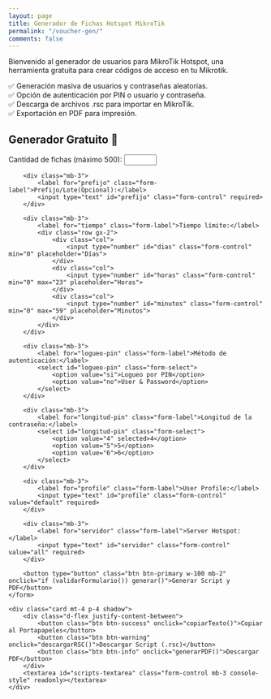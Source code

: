 ```yaml
---
layout: page
title: Generador de Fichas Hotspot MikroTik
permalink: "/voucher-gen/"
comments: false
---
```


Bienvenido al generador de usuarios para MikroTik Hotspot, una herramienta gratuita para crear códigos de acceso en tu Mikrotik.


✅ Generación masiva de usuarios y contraseñas aleatorias.  
✅ Opción de autenticación por PIN o usuario y contraseña.  
✅ Descarga de archivos .rsc para importar en MikroTik.  
✅ Exportación en PDF para impresión.  

<style>
    /* Estilos personalizados para el campo de texto tipo consola */
  #scripts-textarea.console-style {
    background-color: #2d2d2d !important; /* Fondo oscuro */
    color: #d4d4d4 !important;           /* Texto claro */
    font-family: "Courier New", Courier, monospace !important; /* Fuente de consola */
    border: 1px solid #444 !important;   /* Borde oscuro */
    padding: 10px !important;            /* Espaciado interno */
    border-radius: 4px !important;       /* Bordes redondeados */
    box-shadow: 0px 4px 6px rgba(0, 0, 0, 0.3) !important; /* Sombra */
    white-space: pre !important;         /* Espacios y saltos de línea */
    overflow-x: auto !important;         /* Scroll horizontal */
    overflow-y: auto !important;         /* Scroll vertical */
    max-height: 300px !important;        /* Altura máxima */
    width: 100%; 
    height: 300px;
  }
  .console-style::selection {
    background-color: #3a7fc4; /* Color de selección */
    color: #ffffff; /* Texto seleccionado */
  }
</style>
## Generador Gratuito 🚀
<div class="container mt-5">
    <form id="config-form" class="card p-4 shadow border border-primary bg-light">
        <div class="mb-3">
            <label for="cantidad" class="form-label">Cantidad de fichas (máximo 500):</label>
            <input type="number" id="cantidad" class="form-control" min="1" max="500" required>
        </div>

        <div class="mb-3">
            <label for="prefijo" class="form-label">Prefijo/Lote(Opcional):</label>
            <input type="text" id="prefijo" class="form-control" required>
        </div>

        <div class="mb-3">
            <label for="tiempo" class="form-label">Tiempo límite:</label>
            <div class="row gx-2">
                <div class="col">
                    <input type="number" id="dias" class="form-control" min="0" placeholder="Días">
                </div>
                <div class="col">
                    <input type="number" id="horas" class="form-control" min="0" max="23" placeholder="Horas">
                </div>
                <div class="col">
                    <input type="number" id="minutos" class="form-control" min="0" max="59" placeholder="Minutos">
                </div>
            </div>
        </div>

        <div class="mb-3">
            <label for="logueo-pin" class="form-label">Método de autenticación:</label>
            <select id="logueo-pin" class="form-select">
                <option value="si">Logueo por PIN</option>
                <option value="no">User & Password</option>
            </select>
        </div>

        <div class="mb-3">
            <label for="longitud-pin" class="form-label">Longitud de la contraseña:</label>
            <select id="longitud-pin" class="form-select">
                <option value="4" selected>4</option>
                <option value="5">5</option>
                <option value="6">6</option>
            </select>
        </div>

        <div class="mb-3">
            <label for="profile" class="form-label">User Profile:</label>
            <input type="text" id="profile" class="form-control" value="default" required>
        </div>

        <div class="mb-3">
            <label for="servidor" class="form-label">Server Hotspot:</label>
            <input type="text" id="servidor" class="form-control" value="all" required>
        </div>

        <button type="button" class="btn btn-primary w-100 mb-2" onclick="if (validarFormulario()) generar()">Generar Script y PDF</button>
    </form>

    <div class="card mt-4 p-4 shadow">
        <div class="d-flex justify-content-between">
            <button class="btn btn-success" onclick="copiarTexto()">Copiar al Portapapeles</button>
            <button class="btn btn-warning" onclick="descargarRSC()">Descargar Script (.rsc)</button>
            <button class="btn btn-info" onclick="generarPDF()">Descargar PDF</button>
        </div>
        <textarea id="scripts-textarea" class="form-control mb-3 console-style" readonly></textarea>
    </div>
</div>


<script src="https://cdnjs.cloudflare.com/ajax/libs/jspdf/2.4.0/jspdf.umd.min.js"></script>
<script src="https://cdnjs.cloudflare.com/ajax/libs/jspdf-autotable/3.5.25/jspdf.plugin.autotable.min.js"></script>

<script>
function convertirTiempoASegundos(dias, horas, minutos) {
    if (
        isNaN(dias) || isNaN(horas) || isNaN(minutos) ||
        dias < 0 || horas < 0 || horas > 23 || minutos < 0 || minutos > 59
    ) {
        alert("Por favor, ingresa valores válidos para días, horas (máx. 23) y minutos (máx. 59).");
        return null;
    }
    return (dias * 86400) + (horas * 3600) + (minutos * 60);
}

function convertirSegundosAFormato(segundos) {
    const hh = String(Math.floor(segundos / 3600)).padStart(2, "0");
    const mm = String(Math.floor((segundos % 3600) / 60)).padStart(2, "0");
    const ss = String(segundos % 60).padStart(2, "0");
    return `${hh}:${mm}:${ss}`;
}

// Validación de formulario
function validarFormulario() {
    const cantidad = document.getElementById("cantidad").value;
    const dias = document.getElementById("dias").value;
    const horas = document.getElementById("horas").value;
    const minutos = document.getElementById("minutos").value;

    // Validar cantidad de fichas
    if (!cantidad || cantidad < 1 || cantidad > 500) {
        alert("Por favor, ingresa una cantidad válida de fichas (entre 1 y 500).");
        return false;
    }

    // Validar tiempo límite
    if (!dias && !horas && !minutos) {
        alert("Por favor, establece al menos un valor en Días, Horas o Minutos.");
        return false;
    }

    return true; // Todo está correcto
}

function generar() {
    const cantidad = parseInt(document.getElementById("cantidad").value);
    const prefijo = document.getElementById("prefijo").value;
    const dias = parseInt(document.getElementById("dias").value) || 0;
    const horas = parseInt(document.getElementById("horas").value) || 0;
    const minutos = parseInt(document.getElementById("minutos").value) || 0;
    const tiempoEnSegundos = convertirTiempoASegundos(dias, horas, minutos);
    if (tiempoEnSegundos === null) return; // Detener si el tiempo no es válido

    const tiempoFormato = convertirSegundosAFormato(tiempoEnSegundos);
    const logueoPorPIN = document.getElementById("logueo-pin").value;
    const longitudPin = parseInt(document.getElementById("longitud-pin").value);
    const profile = document.getElementById("profile").value.trim(); // Quitar espacios en blanco
    const servidor = document.getElementById("servidor").value.trim(); // Quitar espacios en blanco

    let scripts = [`/ip hotspot user`];
    let usuarios = [];

    for (let i = 0; i < cantidad; i++) {
        let usuario, password;
        let script = `add name=${prefijo}${generarContraseñaAleatoria(longitudPin)}`;

        if (logueoPorPIN === "no") {
            password = generarContraseñaAleatoria(longitudPin);
            script += ` password=${password}`;
        }

        script += ` limit-uptime=${tiempoFormato} disabled=no`;

        // Agregar profile si tiene valor
        if (profile) {
            script += ` profile="${profile}"`;
        }

        // Agregar server_hotspot si tiene valor
        if (servidor) {
            script += ` server_hotspot="${servidor}"`;
        }

        scripts.push(script);

        usuarios.push({
            name: `${prefijo}${generarContraseñaAleatoria(longitudPin)}`,
            password: logueoPorPIN === "si" ? "(PIN)" : password,
        });
    }

    // Mostrar el script generado en el cuadro de texto
    document.getElementById("scripts-textarea").value = scripts.join("\n");
    window.generados = usuarios;
    window.scriptContent = scripts.join("\n");
}

function generarContraseñaAleatoria(longitud) {
    const caracteres = "abcdefghijklmnopqrstuvwxyz0123456789";
    let resultado = "";
    for (let i = 0; i < longitud; i++) {
        resultado += caracteres.charAt(Math.floor(Math.random() * caracteres.length));
    }
    return resultado;
}

function copiarTexto() {
    const textarea = document.getElementById("scripts-textarea");
    textarea.select();
    document.execCommand("copy");
    alert("¡Texto copiado al portapapeles!");
}

function descargarRSC() {
    const blob = new Blob([window.scriptContent || ""], { type: "text/plain" });
    const enlace = document.createElement("a");
    enlace.href = URL.createObjectURL(blob);
    enlace.download = "script-hotspot.rsc";
    enlace.click();
    URL.revokeObjectURL(enlace.href);
}
function generarPDF() {
    const { jsPDF } = window.jspdf;
    const doc = new jsPDF();
    const generados = window.generados || [];
    const logueoPorPIN = document.getElementById("logueo-pin").value;

    // Configuración de la hoja y tabla
    const columnasPorHoja = 4;
    const filasPorHoja = 10;
    const anchoColumna = (doc.internal.pageSize.width - 20) / columnasPorHoja;
    const altoFila = 20;
    const margenSuperior = 20;
    const margenIzquierdo = 10;
    const startY = margenSuperior;

    // Encabezado estilizado
    doc.setFont("Helvetica", "bold");
    doc.setFontSize(18);
    doc.setTextColor(0, 0, 0);
    doc.text("Mikrotik Voucher Generator", doc.internal.pageSize.width / 2, 15, { align: "center" });

    let x = margenIzquierdo;
    let y = startY;
    let currentPage = 1;

    for (let i = 0; i < generados.length; i++) {
        const user = generados[i];

        doc.setDrawColor(0, 0, 0);
        doc.rect(x, y, anchoColumna, altoFila);

        if (logueoPorPIN === "si") {
            doc.setFont("Helvetica", "bold");
            doc.setFontSize(10);
            doc.setTextColor(255, 0, 0); // Rojo para "PIN:"
            doc.text("PIN:", x + 2, y + 6);

            doc.setFont("Helvetica", "normal");
            doc.setTextColor(0, 0, 255); // Azul para el código de usuario
            doc.text(user.name, x + 14, y + 6);
        } else {
            doc.setFont("Helvetica", "bold");
            doc.setFontSize(10);
            doc.setTextColor(255, 0, 0); // Rojo para "User:"
            doc.text("User:", x + 2, y + 6);

            doc.setFont("Helvetica", "normal");
            doc.setTextColor(0, 0, 255); // Azul para el nombre de usuario
            doc.text(user.name, x + 16, y + 6);

            doc.setFont("Helvetica", "bold");
            doc.setTextColor(255, 0, 0); // Rojo para "Password:"
            doc.text("Password:", x + 2, y + 12);

            doc.setFont("Helvetica", "normal");
            doc.setTextColor(0, 0, 255); // Azul para la contraseña
            doc.text(user.password, x + 26, y + 12);
        }

        x += anchoColumna;

        if ((i + 1) % columnasPorHoja === 0) {
            x = margenIzquierdo;
            y += altoFila;
        }

        if ((i + 1) % (columnasPorHoja * filasPorHoja) === 0) {
            doc.addPage();
            currentPage++;
            x = margenIzquierdo;
            y = startY;

            doc.setFont("Helvetica", "bold");
            doc.setFontSize(18);
            doc.setTextColor(0, 0, 0);
            doc.text("Mikrotik Voucher Generator", doc.internal.pageSize.width / 2, 15, { align: "center" });
        }
    }

    // Pie de página
    for (let page = 1; page <= currentPage; page++) {
        doc.setPage(page);
        doc.setFont("Helvetica", "normal");
        doc.setFontSize(10);
        doc.setTextColor(0, 0, 0);
        doc.text(
            `Arturo Vargas https://kuatroestrellas.github.io/blog/voucher-gen/`,
            doc.internal.pageSize.width / 2,
            doc.internal.pageSize.height - 10,
            { align: "center" }
        );
    }

    doc.save("Mikrotik_Vouchers.pdf");
}

</script>